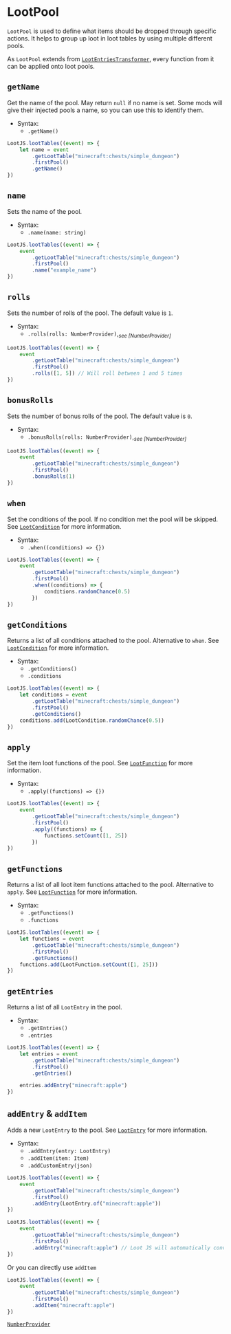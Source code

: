 # LootPool

`LootPool` is used to define what items should be dropped through specific actions. It helps to group up loot in loot tables by using multiple different pools.

As `LootPool` extends from [`LootEntriesTransformer`](/api/loot-entries-transformer), every function from it can be applied onto loot pools.

## `getName`

Get the name of the pool. May return `null` if no name is set. Some mods will give their injected pools a name, so you can use this to identify them.

-   Syntax:
    -   `.getName()`

```js
LootJS.lootTables((event) => {
    let name = event
        .getLootTable("minecraft:chests/simple_dungeon")
        .firstPool()
        .getName()
})
```

## `name`

Sets the name of the pool.

-   Syntax:
    -   `.name(name: string)`

```js
LootJS.lootTables((event) => {
    event
        .getLootTable("minecraft:chests/simple_dungeon")
        .firstPool()
        .name("example_name")
})
```

## `rolls`

Sets the number of rolls of the pool. The default value is `1`.

-   Syntax:
    -   `.rolls(rolls: NumberProvider)`,_<sub>see [NumberProvider]</sub>_

```js
LootJS.lootTables((event) => {
    event
        .getLootTable("minecraft:chests/simple_dungeon")
        .firstPool()
        .rolls([1, 5]) // Will roll between 1 and 5 times
})
```

## `bonusRolls`

Sets the number of bonus rolls of the pool. The default value is `0`.

-   Syntax:
    -   `.bonusRolls(rolls: NumberProvider)`,_<sub>see [NumberProvider]</sub>_

```js
LootJS.lootTables((event) => {
    event
        .getLootTable("minecraft:chests/simple_dungeon")
        .firstPool()
        .bonusRolls(1)
})
```

## `when`

Set the conditions of the pool. If no condition met the pool will be skipped. See [`LootCondition`](/api/loot-condition) for more information.

-   Syntax:
    -   `.when((conditions) => {})`

```js
LootJS.lootTables((event) => {
    event
        .getLootTable("minecraft:chests/simple_dungeon")
        .firstPool()
        .when((conditions) => {
            conditions.randomChance(0.5)
        })
})
```

## `getConditions`

Returns a list of all conditions attached to the pool. Alternative to `when`. See [`LootCondition`](/api/loot-condition) for more information.

-   Syntax:
    -   `.getConditions()`
    -   `.conditions`

```js
LootJS.lootTables((event) => {
    let conditions = event
        .getLootTable("minecraft:chests/simple_dungeon")
        .firstPool()
        .getConditions()
    conditions.add(LootCondition.randomChance(0.5))
})
```

## `apply`

Set the item loot functions of the pool. See [`LootFunction`](/api/loot-function) for more information.

-   Syntax:
    -   `.apply((functions) => {})`

```js
LootJS.lootTables((event) => {
    event
        .getLootTable("minecraft:chests/simple_dungeon")
        .firstPool()
        .apply((functions) => {
            functions.setCount([1, 25])
        })
})
```

## `getFunctions`

Returns a list of all loot item functions attached to the pool. Alternative to `apply`. See [`LootFunction`](/api/loot-function) for more information.

-   Syntax:
    -   `.getFunctions()`
    -   `.functions`

```js
LootJS.lootTables((event) => {
    let functions = event
        .getLootTable("minecraft:chests/simple_dungeon")
        .firstPool()
        .getFunctions()
    functions.add(LootFunction.setCount([1, 25]))
})
```

## `getEntries`

Returns a list of all `LootEntry` in the pool.

-   Syntax:
    -   `.getEntries()`
    -   `.entries`

```js
LootJS.lootTables((event) => {
    let entries = event
        .getLootTable("minecraft:chests/simple_dungeon")
        .firstPool()
        .getEntries()

    entries.addEntry("minecraft:apple")
})
```

## `addEntry` & `addItem`

Adds a new `LootEntry` to the pool. See [`LootEntry`](/api/loot-entry) for more information.

-   Syntax:
    -   `.addEntry(entry: LootEntry)`
    -   `.addItem(item: Item)`
    -   `.addCustomEntry(json)`

```js
LootJS.lootTables((event) => {
    event
        .getLootTable("minecraft:chests/simple_dungeon")
        .firstPool()
        .addEntry(LootEntry.of("minecraft:apple"))
})
```

```js
LootJS.lootTables((event) => {
    event
        .getLootTable("minecraft:chests/simple_dungeon")
        .firstPool()
        .addEntry("minecraft:apple") // Loot JS will automatically convert it.
})
```

Or you can directly use `addItem`

```js
LootJS.lootTables((event) => {
    event
        .getLootTable("minecraft:chests/simple_dungeon")
        .firstPool()
        .addItem("minecraft:apple")
})
```

[`NumberProvider`](/api/number-provider)
